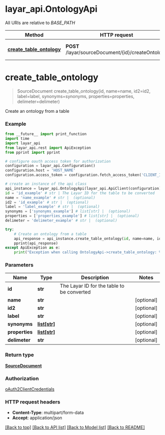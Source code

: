 # layar_api.OntologyApi

All URIs are relative to *BASE_PATH*

Method | HTTP request | Description
------------- | ------------- | -------------
[**create_table_ontology**](OntologyApi.md#create_table_ontology) | **POST** /layar/sourceDocument/{id}/createOntology | Create an ontology from a table

# **create_table_ontology**
> SourceDocument create_table_ontology(id, name=name, id2=id2, label=label, synonyms=synonyms, properties=properties, delimeter=delimeter)

Create an ontology from a table

### Example
```python
from __future__ import print_function
import time
import layar_api
from layar_api.rest import ApiException
from pprint import pprint

# configure oauth access token for authorization
configuration = layar_api.Configuration()
configuration.host = 'HOST_NAME'
configuration.access_token = configuration.fetch_access_token('CLIENT_ID', 'CLIENT_SECRET')

# create an instance of the api class
api_instance = layar_api.OntologyApi(layar_api.ApiClient(configuration))
id = 'id_example' # str | The Layar ID for the table to be converted
name = 'name_example' # str |  (optional)
id2 = 'id_example' # str |  (optional)
label = 'label_example' # str |  (optional)
synonyms = ['synonyms_example'] # list[str] |  (optional)
properties = ['properties_example'] # list[str] |  (optional)
delimeter = 'delimeter_example' # str |  (optional)

try:
    # Create an ontology from a table
    api_response = api_instance.create_table_ontology(id, name=name, id2=id2, label=label, synonyms=synonyms, properties=properties, delimeter=delimeter)
    pprint(api_response)
except ApiException as e:
    print("Exception when calling OntologyApi->create_table_ontology: %s\n" % e)
```

### Parameters

Name | Type | Description  | Notes
------------- | ------------- | ------------- | -------------
 **id** | **str**| The Layar ID for the table to be converted | 
 **name** | **str**|  | [optional] 
 **id2** | **str**|  | [optional] 
 **label** | **str**|  | [optional] 
 **synonyms** | [**list[str]**](str.md)|  | [optional] 
 **properties** | [**list[str]**](str.md)|  | [optional] 
 **delimeter** | **str**|  | [optional] 

### Return type

[**SourceDocument**](SourceDocument.md)

### Authorization

[oAuth2ClientCredentials](../README.md#oAuth2ClientCredentials)

### HTTP request headers

 - **Content-Type**: multipart/form-data
 - **Accept**: application/json

[[Back to top]](#) [[Back to API list]](../README.md#documentation-for-api-endpoints) [[Back to Model list]](../README.md#documentation-for-models) [[Back to README]](../README.md)

